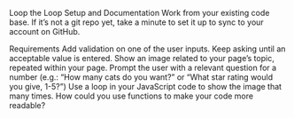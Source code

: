 Loop the Loop
Setup and Documentation
Work from your existing code base. If it’s not a git repo yet, take a minute to set it up to sync to your account on GitHub.

Requirements
Add validation on one of the user inputs.
Keep asking until an acceptable value is entered.
Show an image related to your page’s topic, repeated within your page.
Prompt the user with a relevant question for a number (e.g.: “How many cats do you want?” or “What star rating would you give, 1-5?”)
Use a loop in your JavaScript code to show the image that many times.
How could you use functions to make your code more readable?
